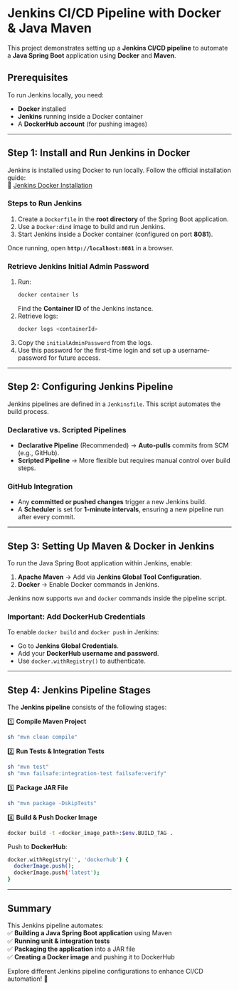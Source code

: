 # Jenkins CI/CD Pipeline with Docker & Java Maven  

This project demonstrates setting up a **Jenkins CI/CD pipeline** to automate a **Java Spring Boot** application using **Docker** and **Maven**.  

## Prerequisites  

To run Jenkins locally, you need:  
- **Docker** installed  
- **Jenkins** running inside a Docker container  
- A **DockerHub account** (for pushing images)  

---  

## Step 1: Install and Run Jenkins in Docker  

Jenkins is installed using Docker to run locally. Follow the official installation guide:  
🔗 [Jenkins Docker Installation](https://www.jenkins.io/doc/book/installing/docker/#on-macos-and-linux)  

### Steps to Run Jenkins  
1. Create a `Dockerfile` in the **root directory** of the Spring Boot application.  
2. Use a `Docker:dind` image to build and run Jenkins.  
3. Start Jenkins inside a Docker container (configured on port **8081**).  

Once running, open **`http://localhost:8081`** in a browser.  

### Retrieve Jenkins Initial Admin Password  
1. Run:  
   ```sh
   docker container ls
   ```  
   Find the **Container ID** of the Jenkins instance.  
2. Retrieve logs:  
   ```sh
   docker logs <containerId>
   ```  
3. Copy the `initialAdminPassword` from the logs.  
4. Use this password for the first-time login and set up a username-password for future access.  

---  

## Step 2: Configuring Jenkins Pipeline  

Jenkins pipelines are defined in a `Jenkinsfile`. This script automates the build process.  

### Declarative vs. Scripted Pipelines  
- **Declarative Pipeline** (Recommended) → **Auto-pulls** commits from SCM (e.g., GitHub).  
- **Scripted Pipeline** → More flexible but requires manual control over build steps.  

### GitHub Integration  
- Any **committed or pushed changes** trigger a new Jenkins build.  
- A **Scheduler** is set for **1-minute intervals**, ensuring a new pipeline run after every commit.  

---  

## Step 3: Setting Up Maven & Docker in Jenkins  

To run the Java Spring Boot application within Jenkins, enable:  
1. **Apache Maven** → Add via **Jenkins Global Tool Configuration**.  
2. **Docker** → Enable Docker commands in Jenkins.  

Jenkins now supports `mvn` and `docker` commands inside the pipeline script.  

### **Important:** Add DockerHub Credentials  
To enable `docker build` and `docker push` in Jenkins:  
- Go to **Jenkins Global Credentials**.  
- Add your **DockerHub username and password**.  
- Use `docker.withRegistry()` to authenticate.  

---  

## Step 4: Jenkins Pipeline Stages  

The **Jenkins pipeline** consists of the following stages:  

1️⃣ **Compile Maven Project**  
   ```sh
   sh "mvn clean compile"
   ```  

2️⃣ **Run Tests & Integration Tests**  
   ```sh
   sh "mvn test"
   sh "mvn failsafe:integration-test failsafe:verify"
   ```  

3️⃣ **Package JAR File**  
   ```sh
   sh "mvn package -DskipTests"
   ```  

4️⃣ **Build & Push Docker Image**  
   ```sh
   docker build -t <docker_image_path>:$env.BUILD_TAG .
   ```  
   Push to **DockerHub**:  
   ```sh
   docker.withRegistry('', 'dockerhub') {
     dockerImage.push();
     dockerImage.push('latest');
   }
   ```  

---  

## Summary  

This Jenkins pipeline automates:  
✅ **Building a Java Spring Boot application** using Maven  
✅ **Running unit & integration tests**  
✅ **Packaging the application** into a JAR file  
✅ **Creating a Docker image** and pushing it to DockerHub  

Explore different Jenkins pipeline configurations to enhance CI/CD automation! 🚀  
